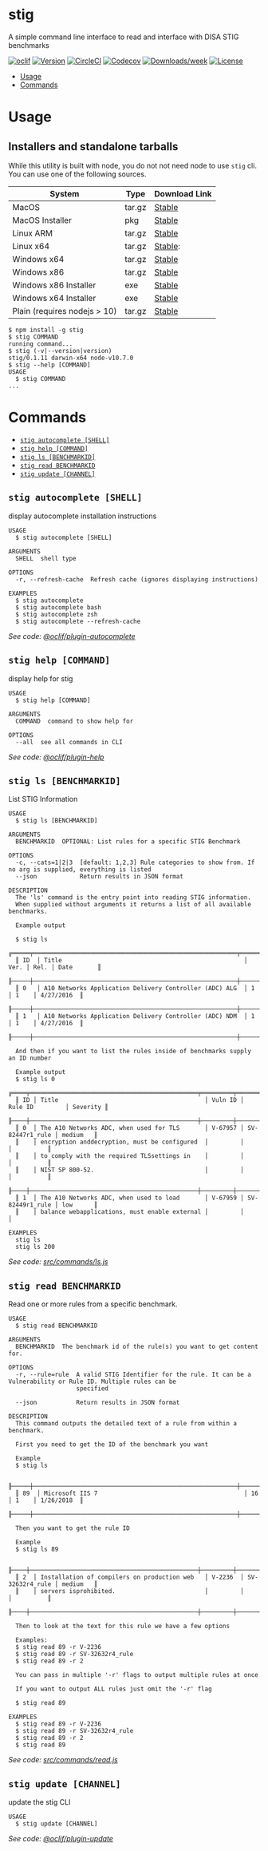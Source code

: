 stig
====

A simple command line interface to read and interface with DISA STIG benchmarks

[![oclif](https://img.shields.io/badge/cli-oclif-brightgreen.svg)](https://oclif.io)
[![Version](https://img.shields.io/npm/v/stig.svg)](https://npmjs.org/package/stig)
[![CircleCI](https://circleci.com/gh/defionscode/stig-cli/tree/master.svg?style=shield)](https://circleci.com/gh/defionscode/stig-cli/tree/master)
[![Codecov](https://codecov.io/gh/defionscode/stig-cli/branch/master/graph/badge.svg)](https://codecov.io/gh/defionscode/stig-cli)
[![Downloads/week](https://img.shields.io/npm/dw/stig.svg)](https://npmjs.org/package/stig)
[![License](https://img.shields.io/npm/l/stig.svg)](https://github.com/defionscode/stig-cli/blob/master/package.json)

<!-- toc -->
* [Usage](#usage)
* [Commands](#commands)
<!-- tocstop -->
# Usage

## Installers and standalone tarballs
While this utility is built with node, you do not not need node to use `stig` cli. You can use one of the following sources.

| System                       | Type   | Download Link      |
|------------------------------|--------|--------------------|
| MacOS                        | tar.gz | [Stable][macostar] |
| MacOS Installer              | pkg    | [Stable][macospkg] |
| Linux ARM                    | tar.gz | [Stable][linuxarm] |
| Linux x64                    | tar.gz | [Stable][linux64]: |
| Windows x64                  | tar.gz | [Stable][win86tar] |
| Windows x86                  | tar.gz | [Stable][win64tar] |
| Windows x86 Installer        | exe    | [Stable][win86exe] |
| Windows x64 Installer        | exe    | [Stable][win64exe] |
| Plain (requires nodejs > 10) | tar.gz | [Stable][vanilla]  |


<!-- usage -->
```sh-session
$ npm install -g stig
$ stig COMMAND
running command...
$ stig (-v|--version|version)
stig/0.1.11 darwin-x64 node-v10.7.0
$ stig --help [COMMAND]
USAGE
  $ stig COMMAND
...
```
<!-- usagestop -->
# Commands
<!-- commands -->
* [`stig autocomplete [SHELL]`](#stig-autocomplete-shell)
* [`stig help [COMMAND]`](#stig-help-command)
* [`stig ls [BENCHMARKID]`](#stig-ls-benchmarkid)
* [`stig read BENCHMARKID`](#stig-read-benchmarkid)
* [`stig update [CHANNEL]`](#stig-update-channel)

## `stig autocomplete [SHELL]`

display autocomplete installation instructions

```
USAGE
  $ stig autocomplete [SHELL]

ARGUMENTS
  SHELL  shell type

OPTIONS
  -r, --refresh-cache  Refresh cache (ignores displaying instructions)

EXAMPLES
  $ stig autocomplete
  $ stig autocomplete bash
  $ stig autocomplete zsh
  $ stig autocomplete --refresh-cache
```

_See code: [@oclif/plugin-autocomplete](https://github.com/oclif/plugin-autocomplete/blob/v0.1.0/src/commands/autocomplete/index.ts)_

## `stig help [COMMAND]`

display help for stig

```
USAGE
  $ stig help [COMMAND]

ARGUMENTS
  COMMAND  command to show help for

OPTIONS
  --all  see all commands in CLI
```

_See code: [@oclif/plugin-help](https://github.com/oclif/plugin-help/blob/v2.1.0/src/commands/help.ts)_

## `stig ls [BENCHMARKID]`

List STIG Information

```
USAGE
  $ stig ls [BENCHMARKID]

ARGUMENTS
  BENCHMARKID  OPTIONAL: List rules for a specific STIG Benchmark

OPTIONS
  -c, --cats=1|2|3  [default: 1,2,3] Rule categories to show from. If no arg is supplied, everything is listed
  --json            Return results in JSON format

DESCRIPTION
  The 'ls' command is the entry point into reading STIG information.
  When supplied without arguments it returns a list of all available benchmarks.

  Example output

  $ stig ls
  ╔═════╤═════════════════════════════════════════════════════════╤══════╤══════╤════════════╗
  ║ ID  │ Title                                                   │ Ver. │ Rel. │ Date       ║
  ╟─────┼─────────────────────────────────────────────────────────┼──────┼──────┼────────────╢
  ║ 0   │ A10 Networks Application Delivery Controller (ADC) ALG  │ 1    │ 1    │ 4/27/2016  ║
  ╟─────┼─────────────────────────────────────────────────────────┼──────┼──────┼────────────╢
  ║ 1   │ A10 Networks Application Delivery Controller (ADC) NDM  │ 1    │ 1    │ 4/27/2016  ║
  ╟─────┼─────────────────────────────────────────────────────────┼──────┼──────┼────────────╢

  And then if you want to list the rules inside of benchmarks supply an ID number

  Example output
  $ stig ls 0
  ╔════╤═══════════════════════════════════════════════╤═════════╤═════════════════╤══════════╗
  ║ ID │ Title                                         │ Vuln ID │ Rule ID         │ Severity ║
  ╟────┼───────────────────────────────────────────────┼─────────┼─────────────────┼──────────╢
  ║ 0  │ The A10 Networks ADC, when used for TLS       │ V-67957 │ SV-82447r1_rule │ medium   ║
  ║    │ encryption anddecryption, must be configured  │         │                 │          ║
  ║    │ to comply with the required TLSsettings in    │         │                 │          ║
  ║    │ NIST SP 800-52.                               │         │                 │          ║
  ╟────┼───────────────────────────────────────────────┼─────────┼─────────────────┼──────────╢
  ║ 1  │ The A10 Networks ADC, when used to load       │ V-67959 │ SV-82449r1_rule │ low      ║
  ║    │ balance webapplications, must enable external │         │                 │

EXAMPLES
  stig ls
  stig ls 200
```

_See code: [src/commands/ls.js](https://github.com/defionscode/stig-cli/blob/v0.1.11/src/commands/ls.js)_

## `stig read BENCHMARKID`

Read one or more rules from a specific benchmark.

```
USAGE
  $ stig read BENCHMARKID

ARGUMENTS
  BENCHMARKID  The benchmark id of the rule(s) you want to get content for.

OPTIONS
  -r, --rule=rule  A valid STIG Identifier for the rule. It can be a Vulnerability or Rule ID. Multiple rules can be
                   specified

  --json           Return results in JSON format

DESCRIPTION
  This command outputs the detailed text of a rule from within a benchmark.

  First you need to get the ID of the benchmark you want

  Example
  $ stig ls

  ╟─────┼─────────────────────────────────────────────────────────┼──────┼──────┼────────────╢
  ║ 89  │ Microsoft IIS 7                                         │ 16   │ 1    │ 1/26/2018  ║
  ╟─────┼─────────────────────────────────────────────────────────┼──────┼──────┼────────────╢

  Then you want to get the rule ID 

  Example
  $ stig ls 89

  ╟────┼───────────────────────────────────────────────┼─────────┼─────────────────┼──────────╢
  ║ 2  │ Installation of compilers on production web   │ V-2236  │ SV-32632r4_rule │ medium   ║
  ║    │ servers isprohibited.                         │         │                 │          ║
  ╟────┼───────────────────────────────────────────────┼─────────┼─────────────────┼──────────╢

  Then to look at the text for this rule we have a few options

  Examples:
  $ stig read 89 -r V-2236
  $ stig read 89 -r SV-32632r4_rule
  $ stig read 89 -r 2

  You can pass in multiple '-r' flags to output multiple rules at once

  If you want to output ALL rules just omit the '-r' flag

  $ stig read 89

EXAMPLES
  $ stig read 89 -r V-2236
  $ stig read 89 -r SV-32632r4_rule
  $ stig read 89 -r 2
  $ stig read 89
```

_See code: [src/commands/read.js](https://github.com/defionscode/stig-cli/blob/v0.1.11/src/commands/read.js)_

## `stig update [CHANNEL]`

update the stig CLI

```
USAGE
  $ stig update [CHANNEL]
```

_See code: [@oclif/plugin-update](https://github.com/oclif/plugin-update/blob/v1.3.1/src/commands/update.ts)_
<!-- commandsstop -->

[macostar]: https://s3.amazonaws.com/stigcli/stig-darwin-x64.tar.gz
[macospkg]: https://s3.amazonaws.com/stigcli/stig.pkg
[linuxarm]: https://s3.amazonaws.com/stigcli/stig-linux-arm.tar.gz
[linux64]: https://s3.amazonaws.com/stigcli/stig-linux-x64.tar.gz
[win86tar]: https://s3.amazonaws.com/stigcli/stig-win32-x86.tar.gz
[win64tar]: https://s3.amazonaws.com/stigcli/stig-win32-x64.tar.gz
[win86exe]: https://s3.amazonaws.com/stigcli/stig-x86.exe
[win64exe]: https://s3.amazonaws.com/stigcli/stig-x64.exe
[vanilla]: https://s3.amazonaws.com/stigcli/stig.tar.gz
